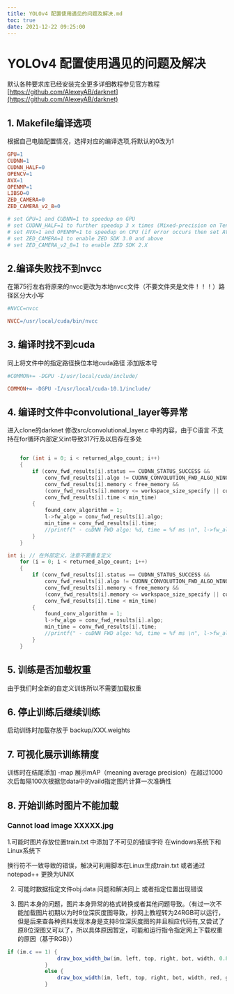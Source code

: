 ```yaml
---
title: YOLOv4 配置使用遇见的问题及解决.md
toc: true
date: 2021-12-22 09:25:00
---
```

# YOLOv4 配置使用遇见的问题及解决

默认各种要求库已经安装完全更多详细教程参见官方教程
[https://github.com/AlexeyAB/darknet](https://github.com/AlexeyAB/darknet)

## 1. Makefile编译选项

根据自己电脑配置情况，选择对应的编译选项,将默认的0改为1

```makefile
GPU=1
CUDNN=1
CUDNN_HALF=0
OPENCV=1
AVX=1
OPENMP=1
LIBSO=0
ZED_CAMERA=0
ZED_CAMERA_v2_8=0

# set GPU=1 and CUDNN=1 to speedup on GPU
# set CUDNN_HALF=1 to further speedup 3 x times (Mixed-precision on Tensor Cores) GPU: Volta, Xavier, Turing and higher
# set AVX=1 and OPENMP=1 to speedup on CPU (if error occurs then set AVX=0)
# set ZED_CAMERA=1 to enable ZED SDK 3.0 and above
# set ZED_CAMERA_v2_8=1 to enable ZED SDK 2.X
```

## 2.编译失败找不到nvcc

在第75行左右将原来的nvcc更改为本地nvcc文件（不要文件夹是文件！！！）路径区分大小写

```makefile
#NVCC=nvcc

NVCC=/usr/local/cuda/bin/nvcc
```

## 3. 编译时找不到cuda

同上将文件中的指定路径换位本地cuda路径 添加版本号

```makefile
#COMMON+= -DGPU -I/usr/local/cuda/include/

COMMON+= -DGPU -I/usr/local/cuda-10.1/include/
```

## 4. 编译时文件中convolutional_layer等异常

进入clone的darknet 修改src/convolutional_layer.c 中的内容，由于C语言 不支持在for循环内部定义int导致317行及以后存在多处

```c

    for (int i = 0; i < returned_algo_count; i++)
    {
        if (conv_fwd_results[i].status == CUDNN_STATUS_SUCCESS &&
            conv_fwd_results[i].algo != CUDNN_CONVOLUTION_FWD_ALGO_WINOGRAD_NONFUSED &&
            conv_fwd_results[i].memory < free_memory &&
            (conv_fwd_results[i].memory <= workspace_size_specify || cudnn_preference == cudnn_fastest) &&
            conv_fwd_results[i].time < min_time)
        {
            found_conv_algorithm = 1;
            l->fw_algo = conv_fwd_results[i].algo;
            min_time = conv_fwd_results[i].time;
            //printf(" - cuDNN FWD algo: %d, time = %f ms \n", l->fw_algo, min_time);
        }
    }

int i; // 在外部定义，注意不要重复定义
    for (i = 0; i < returned_algo_count; i++)
    {
        if (conv_fwd_results[i].status == CUDNN_STATUS_SUCCESS &&
            conv_fwd_results[i].algo != CUDNN_CONVOLUTION_FWD_ALGO_WINOGRAD_NONFUSED &&
            conv_fwd_results[i].memory < free_memory &&
            (conv_fwd_results[i].memory <= workspace_size_specify || cudnn_preference == cudnn_fastest) &&
            conv_fwd_results[i].time < min_time)
        {
            found_conv_algorithm = 1;
            l->fw_algo = conv_fwd_results[i].algo;
            min_time = conv_fwd_results[i].time;
            //printf(" - cuDNN FWD algo: %d, time = %f ms \n", l->fw_algo, min_time);
        }
    }
```

## 5. 训练是否加载权重

由于我们时全新的自定义训练所以不需要加载权重

## 6. 停止训练后继续训练

启动训练时加载存放于 backup/XXX.weights 

## 7. 可视化展示训练精度

训练时在结尾添加 -map  展示mAP（meaning average precision）在超过1000次后每隔100次根据您data中的vaild指定图片计算一次准确性

## 8. 开始训练时图片不能加载

### Cannot load image XXXXX.jpg

1.可能时图片存放位置train.txt 中添加了不可见的错误字符 在windows系统下和Linux系统下

换行符不一致导致的错误，解决可利用脚本在Linux生成train.txt 或者通过notepad++ 更换为UNIX 

2. 可能时数据指定文件obj.data 问题和解决同上 或者指定位置出现错误

3. 图片本身的问题，图片本身异常的格式转换或者其他问题导致。（有过一次不能加载图片初期以为时8位深灰度图导致，抄网上教程转为24RGB可以运行，但是后来查各种资料发现本身是支持8位深灰度图的并且相应代码有,又尝试了原8位深图又可以了，所以具体原因暂定，可能和运行指令指定网上下载权重的原因（基于RGB））

```csharp
if (im.c == 1) {
                draw_box_width_bw(im, left, top, right, bot, width, 0.8);    // 1 channel Black-White
            }
            else {
                draw_box_width(im, left, top, right, bot, width, red, green, blue); // 3 channels RGB
            }
```
